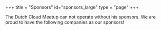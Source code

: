 +++
title = "Sponsors"
id="sponsors_large"
type = "page"
+++

The Dutch Cloud Meetup can not operate without his sponsors. We are proud to have the following companies as our sponsors!

